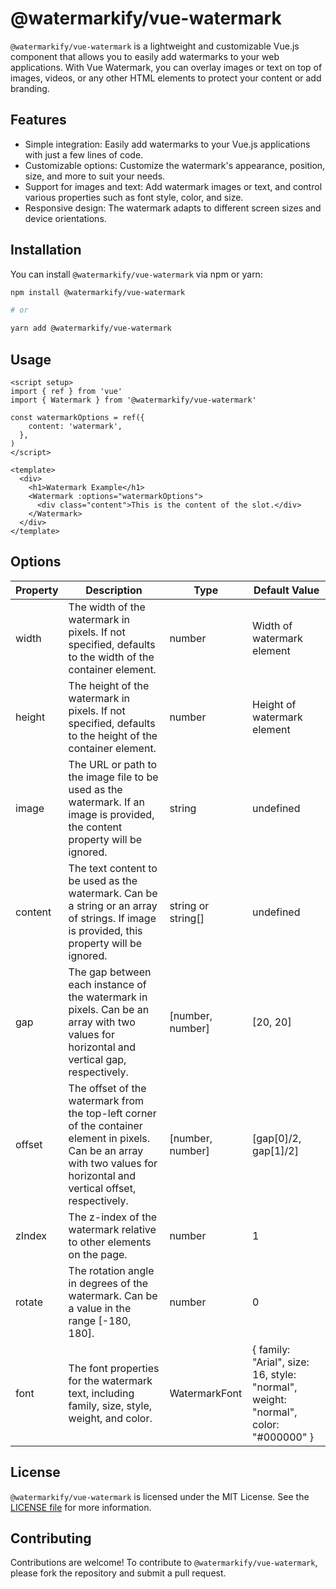 # @watermarkify/vue-watermark

`@watermarkify/vue-watermark` is a lightweight and customizable Vue.js component that allows you to easily add watermarks to your web applications. With Vue Watermark, you can overlay images or text on top of images, videos, or any other HTML elements to protect your content or add branding.

## Features

- Simple integration: Easily add watermarks to your Vue.js applications with just a few lines of code.
- Customizable options: Customize the watermark's appearance, position, size, and more to suit your needs.
- Support for images and text: Add watermark images or text, and control various properties such as font style, color, and size.
- Responsive design: The watermark adapts to different screen sizes and device orientations.

## Installation

You can install `@watermarkify/vue-watermark` via npm or yarn:

```bash
npm install @watermarkify/vue-watermark

# or

yarn add @watermarkify/vue-watermark
```

## Usage

```vue
<script setup>
import { ref } from 'vue'
import { Watermark } from '@watermarkify/vue-watermark'

const watermarkOptions = ref({
    content: 'watermark',
  },
)
</script>

<template>
  <div>
    <h1>Watermark Example</h1>
    <Watermark :options="watermarkOptions">
      <div class="content">This is the content of the slot.</div>
    </Watermark>
  </div>
</template>
```

## Options

| Property  | Description                                                                                                                                                                | Type               | Default Value                                                                      |
|---------|----------------------------------------------------------------------------------------------------------------------------------------------------------------------------|--------------------|------------------------------------------------------------------------------------|
| width   | The width of the watermark in pixels. If not specified, defaults to the width of the container element.                                                                    | number             | Width of watermark element                                                         |
| height  | The height of the watermark in pixels. If not specified, defaults to the height of the container element.                                                                  | number             | Height of watermark element                                                        |
| image   | The URL or path to the image file to be used as the watermark. If an image is provided, the content property will be ignored.                                              | string             | undefined                                                                          |
| content | The text content to be used as the watermark. Can be a string or an array of strings. If image is provided, this property will be ignored.                                 | string or string[] | undefined                                                                          |
| gap     | The gap between each instance of the watermark in pixels. Can be an array with two values for horizontal and vertical gap, respectively.                                   | [number, number]   | [20, 20]                                                                             |
| offset  | The offset of the watermark from the top-left corner of the container element in pixels. Can be an array with two values for horizontal and vertical offset, respectively. | [number, number]   | [gap[0]/2, gap[1]/2]                                                                             |
| zIndex  | The z-index of the watermark relative to other elements on the page.                                                                                                       | number             | 1                                                                                  |
| rotate  | The rotation angle in degrees of the watermark. Can be a value in the range [-180, 180].                                                                                   | number             | 0                                                                                  |
| font    | The font properties for the watermark text, including family, size, style, weight, and color.    | WatermarkFont      | { family: "Arial", size: 16, style: "normal", weight: "normal", color: "#000000" } |

## License

`@watermarkify/vue-watermark` is licensed under the MIT License. See the [LICENSE file](./LICENSE) for more information.

## Contributing

Contributions are welcome! To contribute to `@watermarkify/vue-watermark`, please fork the repository and submit a pull request.